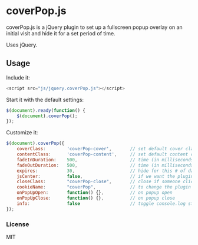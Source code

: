 # coverPop.js

coverPop.js is a jQuery plugin to set up a fullscreen popup overlay on an initial visit and hide it for a set period of time.

Uses jQuery.

## Usage

Include it:

```javascript
<script src="js/jquery.coverPop.js"></script>
```

Start it with the default settings:

```javascript
$(document).ready(function() {
    $(document).coverPop();
});
```

Customize it:

```javascript
$(document).coverPop({
    coverClass:        'coverPop-cover',       // set default cover class
    contentClass:      'coverPop-content',     // set default content class
    fadeInDuration:    500,                    // time (in milliseconds) to fade in
    fadeOutDuration:   500,                    // time (in milliseconds) to fade out
    expires:           30,                     // hide for this # of days
    jsCenter:          false,                  // if we want the plugin to center the middle box with js (nasty and unrecommended)
    closeClass:        "coverPop-close",       // close if someone clicks an element with this class
    cookieName:        "coverPop",             // to change the plugin cookie name
    onPopUpOpen:       function() {},          // on popup open
    onPopUpClose:      function() {},          // on popup close
    info:              false                   // toggle console.log statements
});
```

### License

MIT